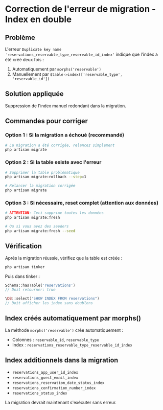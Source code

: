 # Correction de l'erreur de migration - Index en double

## Problème
L'erreur `Duplicate key name 'reservations_reservable_type_reservable_id_index'` indique que l'index a été créé deux fois :
1. Automatiquement par `morphs('reservable')`
2. Manuellement par `$table->index(['reservable_type', 'reservable_id'])`

## Solution appliquée
Suppression de l'index manuel redondant dans la migration.

## Commandes pour corriger

### Option 1 : Si la migration a échoué (recommandé)
```bash
# La migration a été corrigée, relancez simplement
php artisan migrate
```

### Option 2 : Si la table existe avec l'erreur
```bash
# Supprimer la table problématique
php artisan migrate:rollback --step=1

# Relancer la migration corrigée  
php artisan migrate
```

### Option 3 : Si nécessaire, reset complet (attention aux données)
```bash
# ATTENTION: Ceci supprime toutes les données
php artisan migrate:fresh

# Ou si vous avez des seeders
php artisan migrate:fresh --seed
```

## Vérification
Après la migration réussie, vérifiez que la table est créée :
```bash
php artisan tinker
```

Puis dans tinker :
```php
Schema::hasTable('reservations')
// Doit retourner: true

\DB::select("SHOW INDEX FROM reservations")
// Doit afficher les index sans doublons
```

## Index créés automatiquement par morphs()
La méthode `morphs('reservable')` crée automatiquement :
- Colonnes : `reservable_id`, `reservable_type`  
- Index : `reservations_reservable_type_reservable_id_index`

## Index additionnels dans la migration
- `reservations_app_user_id_index`
- `reservations_guest_email_index`  
- `reservations_reservation_date_status_index`
- `reservations_confirmation_number_index`
- `reservations_status_index`

La migration devrait maintenant s'exécuter sans erreur.